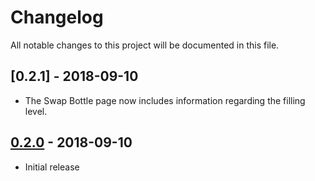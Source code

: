 # Changelog
All notable changes to this project will be documented in this file.

## [0.2.1] - 2018-09-10
- The Swap Bottle page now includes information regarding the filling level.

## [0.2.0] - 2018-09-10
- Initial release

[0.2.0]: https://github.com/fjfricke/smart-bartender/commits/master
